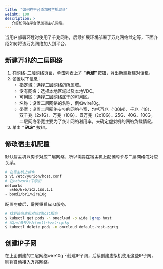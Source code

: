 ```yaml
---
title: "如何在平台添加宿主机网络"
weight: 100
description: >
   介绍如何在平台添加宿主机网络。
---
```


当用户部署环境时使用了千兆网络，后续扩展环境部署了万兆网络绑定等，下面介绍如何将该万兆网络加入到平台。

## 新建万兆的二层网络

1. 在网络-二层网络页面，单击列表上方 **_"新建"_** 按钮，弹出新建新建对话框。
2. 设置以下信息：
   - 指定域：选择二层网络的所属域。
   - 专有网络：选择本地区域以及本地VDC。
   - 可用区：选择二层网络属于的可用区。
   - 名称：设置二层网络的名称，例如wire10g。
   - 带宽：设置二层网络支持的网络带宽，包括百兆（100M）、千兆（1G）、双千兆（2x1G）、万兆（10G）、双万兆（2x10G）、25G、40G、100G。二层网络带宽主要为了统计网络利用率，来确定虚拟机的网络负载情况。
3. 单击 **_"确定"_** 按钮。

## 修改宿主机配置

默认宿主机以网卡对应二层网络，所以需要在宿主机上配置网卡与二层网络的对应关系。

```bash
# 在宿主机上操作
$ vi /etc/yunion/host.conf
# 在networks下添加
networks 
- eth0/br0/192.168.1.1
- bond1/br1/wire10g
```
配置完成后，需要重启host服务。

```bash
# 找到该宿主机对应的host服务
$ kubectl get pods -n onecloud -o wide |grep host
# 如pod名称为default-host-zgrkg
$ kubectl delete pods -n onecloud default-host-zgrkg

```
## 创建IP子网

在上面创建的二层网络wire10g下创建IP子网，后续创建虚拟机使用这些IP子网，则将自动接入万兆网络。
